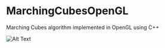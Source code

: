 # MarchingCubesOpenGL
Marching Cubes algorithm implemented in OpenGL using C++

![Alt Text](https://media.giphy.com/media/Vlr0JSE4nufsCczkwb/giphy.gif)
